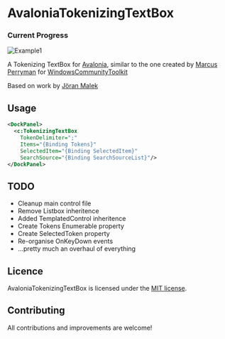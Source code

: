 AvaloniaTokenizingTextBox
============
### Current Progress
![Example1](https://user-images.githubusercontent.com/79826944/121011702-0e31b700-c7d6-11eb-86a3-45856847c105.gif)

A Tokenizing TextBox for [Avalonia](https://github.com/AvaloniaUI/Avalonia), similar to the one created by [Marcus Perryman](https://github.com/marcpems) for [WindowsCommunityToolkit](https://github.com/windows-toolkit/WindowsCommunityToolkit)

Based on work by [Jöran Malek](https://github.com/iterate-ch/tokenizingtextbox)

## Usage

```xml
<DockPanel>
  <c:TokenizingTextBox
    TokenDelimiter=";"
    Items="{Binding Tokens}"
    SelectedItem="{Binding SelectedItem}"
    SearchSource="{Binding SearchSourceList}"/>
</DockPanel>
```

## TODO
* Cleanup main control file
* Remove Listbox inheritence
* Added TemplatedControl inheritence
* Create Tokens Enumerable property
* Create SelectedToken property
* Re-organise OnKeyDown events
* ...pretty much an overhaul of everything

## Licence

AvaloniaTokenizingTextBox is licensed under the [MIT license](https://github.com/puppetsw/AvaloniaTokenizingTextBox/blob/master/LICENSE).

## Contributing

All contributions and improvements are welcome!
